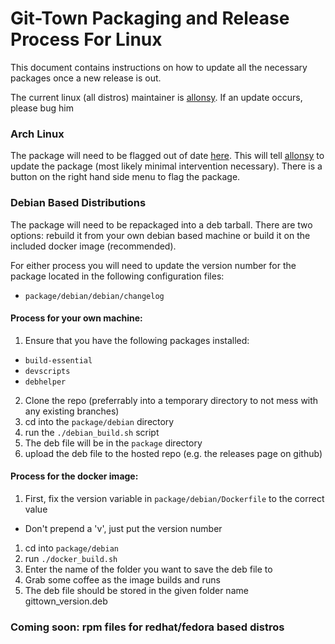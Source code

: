 # Git-Town Packaging and Release Process For Linux

This document contains instructions on how to update all the necessary packages once a new release is out.

The current linux (all distros) maintainer is [allonsy](https://github.com/allonsy). If an update occurs, please bug him

### Arch Linux
The package will need to be flagged out of date [here](https://aur.archlinux.org/packages/git-town/).
This will tell [allonsy](https://github.com/allonsy) to update the package (most likely minimal intervention necessary).
There is a button on the right hand side menu to flag the package.


### Debian Based Distributions
The package will need to be repackaged into a deb tarball.
There are two options: rebuild it from your own debian based machine or build it on the included docker image (recommended).

For either process you will need to update the version number for the package located in the following configuration files:
 * `package/debian/debian/changelog`


#### Process for your own machine:
1. Ensure that you have the following packages installed:
  * `build-essential`
  * `devscripts`
  * `debhelper`
2. Clone the repo (preferrably into a temporary directory to not mess with any existing branches)
3. cd into the `package/debian` directory
4. run the `./debian_build.sh` script
5. The deb file will be in the `package` directory
6. upload the deb file to the hosted repo (e.g. the releases page on github)

#### Process for the docker image:
1. First, fix the version variable in `package/debian/Dockerfile` to the correct value
  * Don't prepend a 'v', just put the version number
1. cd into `package/debian`
2. run `./docker_build.sh`
3. Enter the name of the folder you want to save the deb file to
3. Grab some coffee as the image builds and runs
4. The deb file should be stored in the given folder name gittown_version.deb


### Coming soon: rpm files for redhat/fedora based distros
